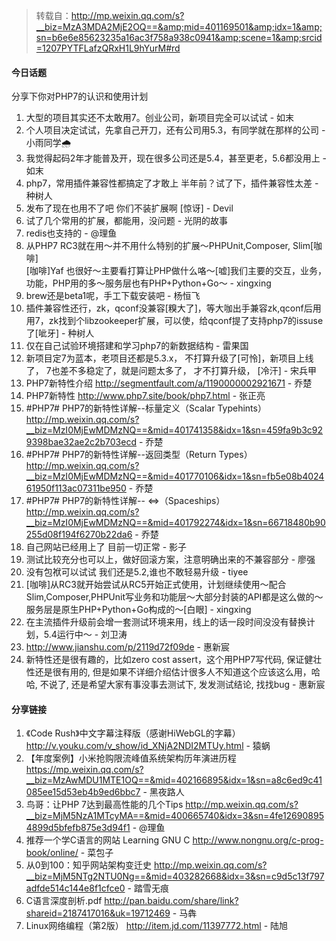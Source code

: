 > 转载自：<http://mp.weixin.qq.com/s?__biz=MzA3MDA2MjE2OQ==&amp;mid=401169501&amp;idx=1&amp;sn=b6e6e85623235a16ac3f758a938c0941&amp;scene=1&amp;srcid=1207PYTFLafzQRxH1L9hYurM#rd>

#### 今日话题

分享下你对PHP7的认识和使用计划

1. 大型的项目其实还不太敢用7。创业公司，新项目完全可以试试 - 如末
2. 个人项目决定试试，先拿自己开刀，还有公司用5.3，有同学就在那样的公司 - 小雨同学🌧
3. 我觉得起码2年才能普及开，现在很多公司还是5.4，甚至更老，5.6都没用上 - 如末
4. php7，常用插件兼容性都搞定了才敢上 半年前？试了下，插件兼容性太差 - 种树人
5. 发布了现在也用不了吧 你们不装扩展啊 [惊讶] - Devil
6. 试了几个常用的扩展，都能用，没问题 - 光阴的故事
7. redis也支持的 - @理鱼
8. 从PHP7 RC3就在用～并不用什么特别的扩展～PHPUnit,Composer, Slim[咖啡]  
[咖啡]Yaf 也很好～主要看打算让PHP做什么咯～[嘘]我们主要的交互，业务，功能，PHP用的多～服务层也有PHP+Python+Go～ - xingxing
9. brew还是beta1呢，手工下载安装吧 - 杨恒飞
10. 插件兼容性还行，zk，qconf没兼容[糗大了]，等大咖出手兼容zk,qconf后用用7，zk找到个libzookeeper扩展，可以使，给qconf提了支持php7的issuse了[呲牙] - 种树人
11. 仅在自己试验环境搭建和学习php7的新数据结构 - 雷果国
12. 新项目定7为蓝本，老项目还都是5.3.x， 不打算升级了[可怜]，新项目上线了， 7也差不多稳定了，就是问题太多了， 才不打算升级， [冷汗] - 宋兵甲
13. PHP7新特性介绍 http://segmentfault.com/a/1190000002921671 - 乔楚
14. PHP7新特性 http://www.php7.site/book/php7.html - 张正亮
15. #PHP7# PHP7的新特性详解--标量定义（Scalar Typehints） http://mp.weixin.qq.com/s?__biz=MzI0MjEwMDMzNQ==&mid=401741358&idx=1&sn=459fa9b3c929398bae32ae2c2b703ecd - 乔楚
16. #PHP7# PHP7的新特性详解--返回类型（Return Types） http://mp.weixin.qq.com/s?__biz=MzI0MjEwMDMzNQ==&mid=401770106&idx=1&sn=fb5e08b402461950f113ac07311be950 - 乔楚
17. #PHP7# PHP7的新特性详解-- <=>（Spaceships） http://mp.weixin.qq.com/s?__biz=MzI0MjEwMDMzNQ==&mid=401792274&idx=1&sn=66718480b90255d08f194f6270b22da6 - 乔楚
18. 自己网站已经用上了 目前一切正常 - 影子
19. 测试比较充分也可以上，做好回滚方案，注意明确出来的不兼容部分 - 廖强
20. 没有包袱可以试试 我们还是5.2,谁也不敢轻易升级 - tiyee
21. [咖啡]从RC3就开始尝试从RC5开始正式使用，计划继续使用～配合Slim,Composer,PHPUnit写业务和功能层～大部分封装的API都是这么做的～服务层是原生PHP+Python+Go构成的～[白眼] - xingxing
22. 在主流插件升级前会增一套测试环境来用，线上的话一段时间没没有替换计划，5.4运行中～ - 刘卫涛
23. http://www.jianshu.com/p/2119d72f09de - 惠新宸
24. 新特性还是很有趣的，比如zero cost assert，这个用PHP7写代码, 保证健壮性还是很有用的, 但是如果不详细介绍估计很多人不知道这个应该这么用，哈哈, 不说了, 还是希望大家有事没事去测试下, 发发测试结论, 找找bug - 惠新宸

#### 分享链接

1. 《Code Rush》中文字幕注释版（感谢HiWebGL的字幕） http://v.youku.com/v_show/id_XNjA2NDI2MTUy.html - 猿蜗
2. 【年度案例】小米抢购限流峰值系统架构历年演进历程 https://mp.weixin.qq.com/s?__biz=MzAwMDU1MTE1OQ==&mid=402166895&idx=1&sn=a8c6ed9c41085ee15d53eb4b9ed6bbc7 - 黑夜路人
3. 鸟哥：让PHP 7达到最高性能的几个Tips http://mp.weixin.qq.com/s?__biz=MjM5NzA1MTcyMA==&mid=400665740&idx=3&sn=4fe126908954899d5bfefb875e3d94f1 - @理鱼
4. 推荐一个学C语言的网站 Learning GNU C http://www.nongnu.org/c-prog-book/online/ - 菜包子
5. 从0到100：知乎网站架构变迁史 http://mp.weixin.qq.com/s?__biz=MjM5NTg2NTU0Ng==&mid=403282668&idx=3&sn=c9d5c13f797adfde514c144e8f1cfce0 - 踏雪无痕
6. C语言深度剖析.pdf http://pan.baidu.com/share/link?shareid=2187417016&uk=19712469 - 马犇
7. Linux网络编程（第2版） http://item.jd.com/11397772.html - 陆旭